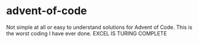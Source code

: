 # advent-of-code
Not simple at all or easy to understand solutions for Advent of Code.
This is the worst coding I have ever done.
EXCEL IS TURING COMPLETE
